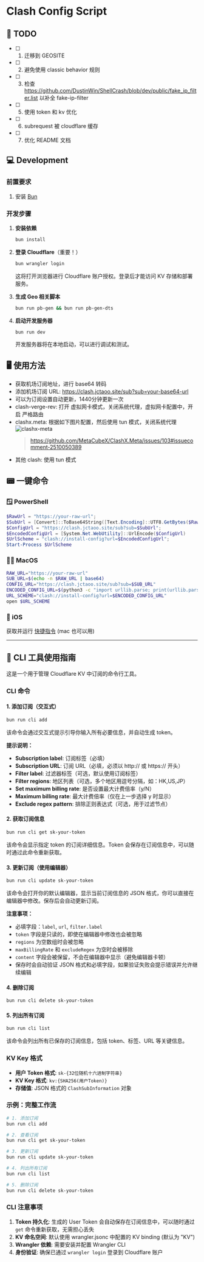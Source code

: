 # Clash Config Script

## 🎯 TODO

- [ ] 1. 迁移到 GEOSITE
- [ ] 2. 避免使用 classic behavior 规则
- [ ] 3. 检查 https://github.com/DustinWin/ShellCrash/blob/dev/public/fake_ip_filter.list 以补全 fake-ip-filter
- [ ] 5. 使用 token 和 kv 优化
- [ ] 6. subrequest 被 cloudflare 缓存
- [ ] 7. 优化 README 文档

## 💻 Development

### 前置要求

1. 安装 [Bun](https://bun.sh)

### 开发步骤

1. **安装依赖**
   ```bash
   bun install
   ```

2. **登录 Cloudflare**（重要！）
   ```bash
   bun wrangler login
   ```
   这将打开浏览器进行 Cloudflare 账户授权。登录后才能访问 KV 存储和部署服务。

3. **生成 Geo 相关脚本**
   ```bash
   bun run pb-gen && bun run pb-gen-dts
   ```

4. **启动开发服务器**
   ```bash
   bun run dev
   ```
   开发服务器将在本地启动，可以进行调试和测试。

## 🖥️ 使用方法

- 获取机场订阅地址，进行 base64 转码
- 添加机场订阅 URL: https://clash.jctaoo.site/sub?sub=your-base64-url
- 可以为订阅设置自动更新，1440分钟更新一次
- clash-verge-rev: 打开 虚拟网卡模式，关闭系统代理，虚拟网卡配置中，开启 严格路由
- clashx.meta: 根据如下图片配置，然后使用 tun 模式，关闭系统代理 ![clashx-meta](./clashx-meta.png)
  > https://github.com/MetaCubeX/ClashX.Meta/issues/103#issuecomment-2510050389
- 其他 clash: 使用 tun 模式

## 📟 一键命令

### 🪟 PowerShell

```ps1
$RawUrl = "https://your-raw-url";
$SubUrl = [Convert]::ToBase64String([Text.Encoding]::UTF8.GetBytes($RawUrl));
$ConfigUrl = "https://clash.jctaoo.site/sub?sub=$SubUrl";
$EncodedConfigUrl = [System.Net.WebUtility]::UrlEncode($ConfigUrl)
$UrlScheme = "clash://install-config?url=$EncodedConfigUrl";
Start-Process $UrlScheme
```

### 🧑‍💻 MacOS

```sh
RAW_URL="https://your-raw-url"
SUB_URL=$(echo -n $RAW_URL | base64)
CONFIG_URL="https://clash.jctaoo.site/sub?sub=$SUB_URL"
ENCODED_CONFIG_URL=$(python3 -c "import urllib.parse; print(urllib.parse.quote('''$CONFIG_URL'''))")
URL_SCHEME="clash://install-config?url=$ENCODED_CONFIG_URL"
open $URL_SCHEME
```

### 📱 iOS

获取并运行 [快捷指令](https://www.icloud.com/shortcuts/e3afa7a85e924aa3926e6ea6b686bc83) (mac 也可以用)

---

## 🔧 CLI 工具使用指南

这是一个用于管理 Cloudflare KV 中订阅的命令行工具。

### CLI 命令

#### 1. 添加订阅（交互式）

```bash
bun run cli add
```

该命令会通过交互式提示引导你输入所有必要信息，并自动生成 token。

**提示说明：**
- **Subscription label**: 订阅标签（必填）
- **Subscription URL**: 订阅 URL（必填，必须以 http:// 或 https:// 开头）
- **Filter label**: 过滤器标签（可选，默认使用订阅标签）
- **Filter regions**: 地区列表（可选，多个地区用逗号分隔，如：HK,US,JP）
- **Set maximum billing rate**: 是否设置最大计费倍率（y/N）
- **Maximum billing rate**: 最大计费倍率（仅在上一步选择 y 时显示）
- **Exclude regex pattern**: 排除正则表达式（可选，用于过滤节点）

#### 2. 获取订阅信息

```bash
bun run cli get sk-your-token
```

该命令会显示指定 token 的订阅详细信息。Token 会保存在订阅信息中，可以随时通过此命令重新获取。

#### 3. 更新订阅（使用编辑器）

```bash
bun run cli update sk-your-token
```

该命令会打开你的默认编辑器，显示当前订阅信息的 JSON 格式，你可以直接在编辑器中修改。保存后会自动更新订阅。

**注意事项：**
- 必填字段：`label`, `url`, `filter.label`
- `token` 字段是只读的，即使在编辑器中修改也会被忽略
- `regions` 为空数组时会被忽略
- `maxBillingRate` 和 `excludeRegex` 为空时会被移除
- `content` 字段会被保留，不会在编辑器中显示（避免编辑器卡顿）
- 保存时会自动验证 JSON 格式和必填字段，如果验证失败会提示错误并允许继续编辑

#### 4. 删除订阅

```bash
bun run cli delete sk-your-token
```

#### 5. 列出所有订阅

```bash
bun run cli list
```

该命令会列出所有已保存的订阅信息，包括 token、标签、URL 等关键信息。

### KV Key 格式

- **用户 Token 格式**: `sk-{32位随机十六进制字符串}`
- **KV Key 格式**: `kv:{SHA256(用户Token)}`
- **存储值**: JSON 格式的 `ClashSubInformation` 对象

### 示例：完整工作流

```bash
# 1. 添加订阅
bun run cli add

# 2. 查看订阅
bun run cli get sk-your-token

# 3. 更新订阅
bun run cli update sk-your-token

# 4. 列出所有订阅
bun run cli list

# 5. 删除订阅
bun run cli delete sk-your-token
```

### CLI 注意事项

1. **Token 持久化**: 生成的 User Token 会自动保存在订阅信息中，可以随时通过 `get` 命令重新获取，无需担心丢失
2. **KV 命名空间**: 默认使用 wrangler.jsonc 中配置的 KV binding (默认为 "KV")
3. **Wrangler 依赖**: 需要安装并配置 Wrangler CLI
4. **身份验证**: 确保已通过 `wrangler login` 登录到 Cloudflare 账户
